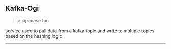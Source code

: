 ## Kafka-Ogi

> a japanese fan

service used to pull data from a kafka topic and write to multiple topics based on the hashing logic

---
